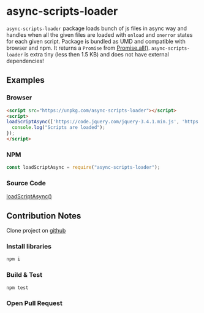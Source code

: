 # async-scripts-loader
`async-scripts-loader` package loads bunch of js files in async way and handles when all the given files are loaded with `onload` and `onerror` states for each given script.
Package is bundled as UMD and compatible with browser and npm.
It returns a `Promise` from [Promise.all()](https://developer.mozilla.org/en-US/docs/Web/JavaScript/Reference/Global_Objects/Promise/all).
`async-scripts-loader` is extra tiny (less then 1.5 KB) and does not have external dependencies!

## Examples

### Browser
```html
<script src="https://unpkg.com/async-scripts-loader"></script>
<script>
loadScriptAsync(['https://code.jquery.com/jquery-3.4.1.min.js', 'https://cdnjs.cloudflare.com/ajax/libs/lodash.js/2.4.1/lodash.min.js']).then(() => {
  console.log("Scripts are loaded");
});
</script>
```

### NPM
```js
const loadScriptAsync = require("async-scripts-loader");
```

### Source Code
[loadScriptAsync()](https://github.com/vbabak/async-scripts-loader/blob/master/src/index.js)

## Contribution Notes
Clone project on [github](https://github.com/vbabak/async-scripts-loader)
### Install libraries
```bash
npm i
```

### Build & Test
```bash
npm test
```

### Open Pull Request
